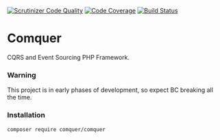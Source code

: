 [![Scrutinizer Code Quality](https://scrutinizer-ci.com/g/comquer/comquer/badges/quality-score.png?b=master)](https://scrutinizer-ci.com/g/comquer/comquer/?branch=master)
[![Code Coverage](https://scrutinizer-ci.com/g/comquer/comquer/badges/coverage.png?b=master)](https://scrutinizer-ci.com/g/comquer/comquer/?branch=master)
[![Build Status](https://scrutinizer-ci.com/g/comquer/comquer/badges/build.png?b=master)](https://scrutinizer-ci.com/g/comquer/comquer/build-status/master)

# Comquer 
CQRS and Event Sourcing PHP Framework.

### Warning 
This project is in early phases of development, so expect BC breaking all the time.

### Installation
```
composer require comquer/comquer
```
